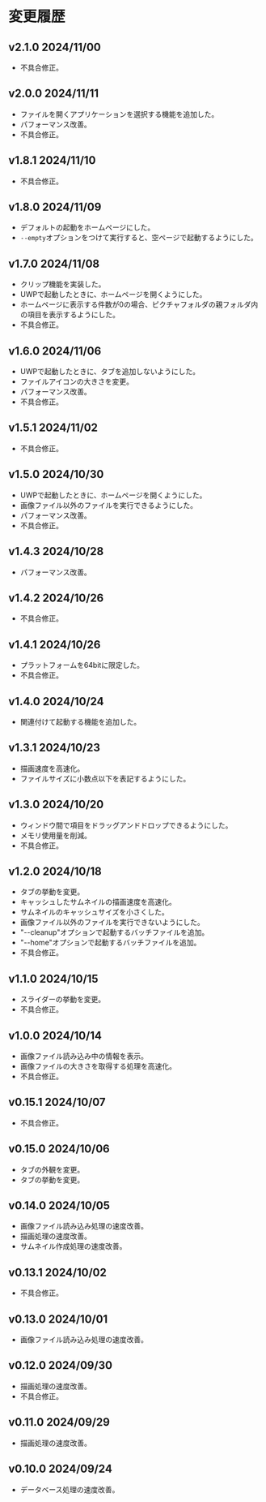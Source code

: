 # 変更履歴

## v2.1.0 2024/11/00
* 不具合修正。

## v2.0.0 2024/11/11
* ファイルを開くアプリケーションを選択する機能を追加した。
* パフォーマンス改善。
* 不具合修正。

## v1.8.1 2024/11/10
* 不具合修正。

## v1.8.0 2024/11/09
* デフォルトの起動をホームページにした。
* `--empty`オプションをつけて実行すると、空ページで起動するようにした。

## v1.7.0 2024/11/08
* クリップ機能を実装した。
* UWPで起動したときに、ホームページを開くようにした。
* ホームページに表示する件数が0の場合、ピクチャフォルダの親フォルダ内の項目を表示するようにした。
* 不具合修正。

## v1.6.0 2024/11/06
* UWPで起動したときに、タブを追加しないようにした。
* ファイルアイコンの大きさを変更。
* パフォーマンス改善。
* 不具合修正。

## v1.5.1 2024/11/02
* 不具合修正。

## v1.5.0 2024/10/30
* UWPで起動したときに、ホームページを開くようにした。
* 画像ファイル以外のファイルを実行できるようにした。
* パフォーマンス改善。
* 不具合修正。

## v1.4.3 2024/10/28
* パフォーマンス改善。

## v1.4.2 2024/10/26
* 不具合修正。

## v1.4.1 2024/10/26
* プラットフォームを64bitに限定した。
* 不具合修正。

## v1.4.0 2024/10/24
* 関連付けて起動する機能を追加した。

## v1.3.1 2024/10/23
* 描画速度を高速化。
* ファイルサイズに小数点以下を表記するようにした。

## v1.3.0 2024/10/20
* ウィンドウ間で項目をドラッグアンドドロップできるようにした。
* メモリ使用量を削減。
* 不具合修正。

## v1.2.0 2024/10/18
* タブの挙動を変更。
* キャッシュしたサムネイルの描画速度を高速化。
* サムネイルのキャッシュサイズを小さくした。
* 画像ファイル以外のファイルを実行できないようにした。
* "--cleanup"オプションで起動するバッチファイルを追加。
* "--home"オプションで起動するバッチファイルを追加。
* 不具合修正。

## v1.1.0 2024/10/15
* スライダーの挙動を変更。
* 不具合修正。

## v1.0.0 2024/10/14
* 画像ファイル読み込み中の情報を表示。
* 画像ファイルの大きさを取得する処理を高速化。
* 不具合修正。

## v0.15.1 2024/10/07
* 不具合修正。

## v0.15.0 2024/10/06
* タブの外観を変更。
* タブの挙動を変更。

## v0.14.0 2024/10/05
* 画像ファイル読み込み処理の速度改善。
* 描画処理の速度改善。
* サムネイル作成処理の速度改善。

## v0.13.1 2024/10/02
* 不具合修正。

## v0.13.0 2024/10/01
* 画像ファイル読み込み処理の速度改善。

## v0.12.0 2024/09/30
* 描画処理の速度改善。
* 不具合修正。

## v0.11.0 2024/09/29
* 描画処理の速度改善。

## v0.10.0 2024/09/24
* データベース処理の速度改善。
